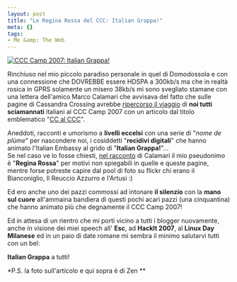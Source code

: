 ```yaml
--- 
layout: post
title: "Le Regina Rossa del CCC: Italian Grappa!"
meta: {}
tags: 
- Me &amp; The Web
---
```

[![CCC Camp 2007: Italian Grappa!](http://www.lastknight.com/download/zen.thumbnail.jpg)](http://www.lastknight.com/download/zen.thumbnail.jpg)

Rinchiuso nel mio piccolo paradiso personale in quel di Domodossola e con una connessione che DOVREBBE essere HDSPA a 300kb/s ma che in realtà rosica in GPRS solamente un misero 38kb/s mi sono svegliato stamane con una lettera dell'amico Marco Calamari che avvisava del fatto che sulle pagine di Cassandra Crossing avrebbe [ripercorso il viaggio](http://punto-informatico.it/p.aspx?i=2056016&p=1) di **noi tutti sciamannati** italiani al CCC Camp 2007 con un articolo dal titolo emblematico "[CC al CCC](http://punto-informatico.it/p.aspx?i=2056016&p=1)". 
<!--more--> 
  
Aneddoti, racconti e umorismo a **livelli eccelsi** con una serie di "*nome de plùme*" per nascondere noi, i cosiddetti "**recidivi digitali**" che hanno animato l'Italian Embassy al grido di "**Italian Grappa!**"...  
Se nel caso ve lo fosse chiesti, [nel racconto](http://punto-informatico.it/p.aspx?i=2056016&p=1) di Calamari il mio pseudonimo è "**Regina Rossa**" per motivi non spiegabili in quelle e queste pagine, mentre forse potreste capire dal pool di foto su flickr chi erano il Bianconiglio, Il Reuccio Azzurro e l'Artusi :)    
  
Ed ero anche uno dei pazzi commossi ad intonare **il silenzio** con la **mano sul cuore** all'ammaina bandiera di questi pochi acari pazzi (una cinquantina) che hanno animato più che degnamente il CCC Camp 2007!  
  
Ed in attesa di un rientro che mi porti vicino a tutti i blogger nuovamente, anche in visione dei miei speech all' **Esc**, ad **HackIt 2007**, al **Linux Day Milanese** ed in un paio di date romane mi sembra il minimo salutarvi tutti con un bel:  
  
**Italian Grappa** a tutti!  
  
*P.S. la foto sull'articolo e qui sopra è di Zen ** 
